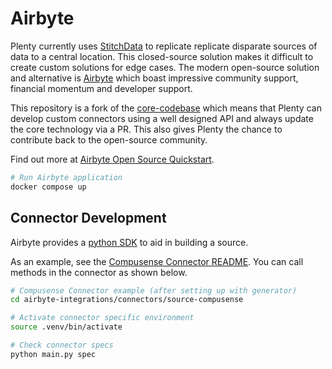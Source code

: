 # Airbyte

Plenty currently uses [StitchData](https://www.stitchdata.com/) to replicate replicate disparate sources of data to a central location. This closed-source solution makes it difficult to create custom solutions for edge cases. The modern open-source solution and alternative is [Airbyte](https://airbyte.com/) which boast impressive community support, financial momentum and developer support.

This repository is a fork of the [core-codebase](./README-original.md) which means that Plenty can develop custom connectors using a well designed API and always update the core technology via a PR. This also gives Plenty the chance to contribute back to the open-source community.

Find out more at [Airbyte Open Source Quickstart](https://docs.airbyte.com/category/airbyte-open-source-quickstart).

```bash
# Run Airbyte application
docker compose up
```

## Connector Development

Airbyte provides a [python SDK](https://docs.airbyte.com/connector-development/tutorials/building-a-python-source) to aid in building a source.

As an example, see the [Compusense Connector README](./airbyte-integrations/connectors/source-compusense/README.md). You can call methods in the connector as shown below.

```bash
# Compusense Connector example (after setting up with generator)
cd airbyte-integrations/connectors/source-compusense 

# Activate connector specific environment
source .venv/bin/activate

# Check connector specs
python main.py spec
```
